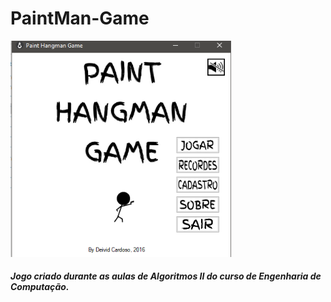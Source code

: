<h1>PaintMan-Game</h1>

<img src="https://github.com/DeividCardoso/PaintMan-Game/blob/master/Sem%20t%C3%ADtulo.png" width="70%">

<h5>Jogo criado durante as aulas de Algoritmos II do curso de Engenharia de Computação.</h5>
